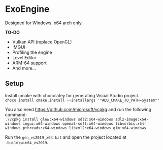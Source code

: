 # ExoEngine
Designed for Windows. x64 arch only.

**TO-DO**

* Vulkan API (replace OpenGL)
* IMGUI
* Profiling the engine
* Level Editor
* ARM-64 support
* And more...

## Setup

Install cmake with chocolatey for generating Visual Studio project.   
`choco install cmake.install --installargs '"ADD_CMAKE_TO_PATH=System"'`

You also need https://github.com/microsoft/vcpkg and run the following command:  
`.\vcpkg install glew:x64-windows sdl2:x64-windows sdl2-image:x64-windows imgui:x64-windows openal-soft:x64-windows libvorbis:x64-windows pthreads:x64-windows libxml2:x64-windows glm:x64-windows`

Run the `gen_vs2019_x64.bat` and open the project located at `.build\win64_vs2019`.


